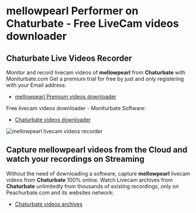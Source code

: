 # mellowpearl Performer on Chaturbate - Free LiveCam videos downloader

## Chaturbate Live Videos Recorder

Monitor and record livecam videos of **mellowpearl** from **Chaturbate** with Moniturbate.com
Get a premium trial for free by just and only registering with your Email address:
* [mellowpearl Premium videos downloader](https://moniturbate.com/request-demo-licence-key.html)

Free livecam videos downloader - Moniturbate Software:
* [Chaturbate videos downloader](https://moniturbate.com/moniturbate-download-software.html)

![mellowpearl livecam videos recorder](https://peachurnet.com/templates/moniturbate-software.png)


## Capture mellowpearl videos from the Cloud and watch your recordings on Streaming

Without the need of downloading a software, capture **mellowpearl** livecam videos from **Chaturbate** 100% online.
Watch Livecam archives from **Chaturbate** unlimitedly from thousands of existing recordings, only on Peachurbate.com and its websites network:
* [Chaturbate videos archives](https://peachurnet.com/)